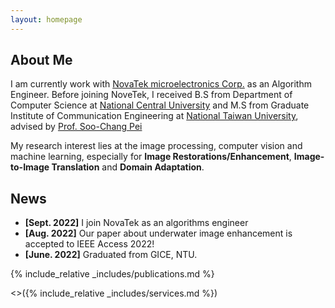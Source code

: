 ```yaml
---
layout: homepage
---
```


## About Me

I am currently work with [NovaTek microelectronics Corp.](https://www.novatek.com.tw/en-global/Home) as an Algorithm Engineer. Before joining NoveTek, 
I received B.S from Department of Computer Science at [National Central University](https://www.ncu.edu.tw/tw/) and M.S from Graduate Institute of Communication Engineering at [National Taiwan University](https://www.ntu.edu.tw/),
 advised by [Prof. Soo-Chang Pei](https://www.ee.ntu.edu.tw/profile1.php?id=3)
  

My research interest  lies at the image processing, computer vision and machine learning, especially for **Image Restorations/Enhancement**, **Image-to-Image Translation** and **Domain Adaptation**. 

## News

- **[Sept. 2022]** I join NovaTek as an algorithms engineer
- **[Aug. 2022]** Our paper about underwater image enhancement is accepted to IEEE Access 2022!
- **[June. 2022]** Graduated from GICE, NTU.

{% include_relative _includes/publications.md %}

<>({% include_relative _includes/services.md %})
